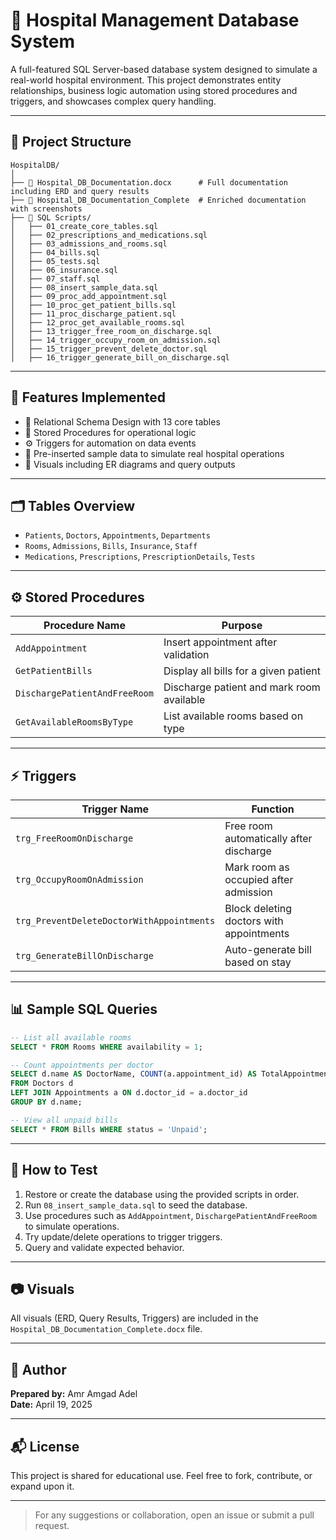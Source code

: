

# 🏥 Hospital Management Database System

A full-featured SQL Server-based database system designed to simulate a real-world hospital environment. This project demonstrates entity relationships, business logic automation using stored procedures and triggers, and showcases complex query handling.

---

## 📁 Project Structure

```
HospitalDB/
│
├── 📄 Hospital_DB_Documentation.docx      # Full documentation including ERD and query results
├── 📄 Hospital_DB_Documentation_Complete  # Enriched documentation with screenshots
├── 📂 SQL Scripts/
│   ├── 01_create_core_tables.sql
│   ├── 02_prescriptions_and_medications.sql
│   ├── 03_admissions_and_rooms.sql
│   ├── 04_bills.sql
│   ├── 05_tests.sql
│   ├── 06_insurance.sql
│   ├── 07_staff.sql
│   ├── 08_insert_sample_data.sql
│   ├── 09_proc_add_appointment.sql
│   ├── 10_proc_get_patient_bills.sql
│   ├── 11_proc_discharge_patient.sql
│   ├── 12_proc_get_available_rooms.sql
│   ├── 13_trigger_free_room_on_discharge.sql
│   ├── 14_trigger_occupy_room_on_admission.sql
│   ├── 15_trigger_prevent_delete_doctor.sql
│   ├── 16_trigger_generate_bill_on_discharge.sql
```

---

## 🧱 Features Implemented

- 📌 Relational Schema Design with 13 core tables
- 🧠 Stored Procedures for operational logic
- ⚙️ Triggers for automation on data events
- 📝 Pre-inserted sample data to simulate real hospital operations
- 📸 Visuals including ER diagrams and query outputs

---

## 🗂️ Tables Overview

- `Patients`, `Doctors`, `Appointments`, `Departments`
- `Rooms`, `Admissions`, `Bills`, `Insurance`, `Staff`
- `Medications`, `Prescriptions`, `PrescriptionDetails`, `Tests`

---

## ⚙️ Stored Procedures

| Procedure Name               | Purpose |
|-----------------------------|---------|
| `AddAppointment`            | Insert appointment after validation |
| `GetPatientBills`           | Display all bills for a given patient |
| `DischargePatientAndFreeRoom` | Discharge patient and mark room available |
| `GetAvailableRoomsByType`   | List available rooms based on type |

---

## ⚡ Triggers

| Trigger Name                        | Function |
|------------------------------------|----------|
| `trg_FreeRoomOnDischarge`          | Free room automatically after discharge |
| `trg_OccupyRoomOnAdmission`        | Mark room as occupied after admission |
| `trg_PreventDeleteDoctorWithAppointments` | Block deleting doctors with appointments |
| `trg_GenerateBillOnDischarge`      | Auto-generate bill based on stay |

---

## 📊 Sample SQL Queries

```sql
-- List all available rooms
SELECT * FROM Rooms WHERE availability = 1;

-- Count appointments per doctor
SELECT d.name AS DoctorName, COUNT(a.appointment_id) AS TotalAppointments
FROM Doctors d
LEFT JOIN Appointments a ON d.doctor_id = a.doctor_id
GROUP BY d.name;

-- View all unpaid bills
SELECT * FROM Bills WHERE status = 'Unpaid';
```

---

## 🧪 How to Test

1. Restore or create the database using the provided scripts in order.
2. Run `08_insert_sample_data.sql` to seed the database.
3. Use procedures such as `AddAppointment`, `DischargePatientAndFreeRoom` to simulate operations.
4. Try update/delete operations to trigger triggers.
5. Query and validate expected behavior.

---

## 📷 Visuals

All visuals (ERD, Query Results, Triggers) are included in the `Hospital_DB_Documentation_Complete.docx` file.

---

## 🙌 Author
**Prepared by:** Amr Amgad Adel  
**Date:** April 19, 2025

---

## 📬 License
This project is shared for educational use. Feel free to fork, contribute, or expand upon it.

---

> For any suggestions or collaboration, open an issue or submit a pull request.

